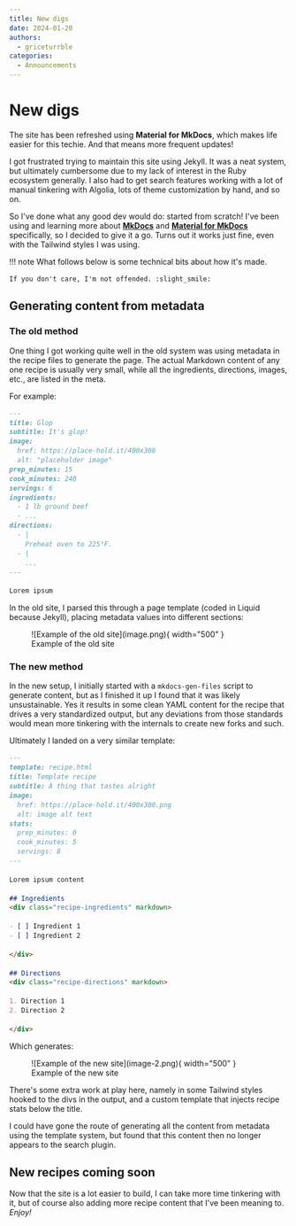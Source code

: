 ```yaml
---
title: New digs
date: 2024-01-20
authors:
  - griceturrble
categories:
  - Announcements
---
```


# New digs

The site has been refreshed using **Material for MkDocs**, which makes life easier for this techie. And that means more frequent updates!

<!-- more -->

I got frustrated trying to maintain this site using Jekyll. It was a neat system, but ultimately cumbersome due to my lack of interest in the Ruby ecosystem generally. I also had to get search features working with a lot of manual tinkering with Algolia, lots of theme customization by hand, and so on.

So I've done what any good dev would do: started from scratch! I've been using and learning more about [**MkDocs**](https://www.mkdocs.org/) and [**Material for MkDocs**](https://squidfunk.github.io/mkdocs-material/) specifically, so I decided to give it a go. Turns out it works just fine, even with the Tailwind styles I was using.

!!! note
    What follows below is some technical bits about how it's made.

    If you don't care, I'm not offended. :slight_smile:

## Generating content from metadata
### The old method

One thing I got working quite well in the old system was using metadata in the recipe files to generate the page. The actual Markdown content of any one recipe is usually very small, while all the ingredients, directions, images, etc., are listed in the meta.

For example:

```markdown title="Old template"
---
title: Glop
subtitle: It's glop!
image:
  href: https://place-hold.it/400x300
  alt: "placeholder image"
prep_minutes: 15
cook_minutes: 240
servings: 6
ingredients:
  - 1 lb ground beef
  - ...
directions:
  - |
    Preheat oven to 225°F.
  - |
    ...
---

Lorem ipsum
```

In the old site, I parsed this through a page template (coded in Liquid because Jekyll), placing metadata values into different sections:

<figure markdown>
  ![Example of the old site](image.png){ width="500" }
  <figcaption>Example of the old site</figcaption>
</figure>

### The new method
In the new setup, I initially started with a `mkdocs-gen-files` script to generate content, but as I finished it up I found that it was likely unsustainable. Yes it results in some clean YAML content for the recipe that drives a very standardized output, but any deviations from those standards would mean more tinkering with the internals to create new forks and such.

Ultimately I landed on a very similar template:

```markdown title="New template"
---
template: recipe.html
title: Template recipe
subtitle: A thing that tastes alright
image:
  href: https://place-hold.it/400x300.png
  alt: image alt text
stats:
  prep_minutes: 0
  cook_minutes: 5
  servings: 8
---

Lorem ipsum content

## Ingredients
<div class="recipe-ingredients" markdown>

- [ ] Ingredient 1
- [ ] Ingredient 2

</div>

## Directions
<div class="recipe-directions" markdown>

1. Direction 1
2. Direction 2

</div>
```

Which generates:

<figure markdown>
  ![Example of the new site](image-2.png){ width="500" }
  <figcaption>Example of the new site</figcaption>
</figure>

There's some extra work at play here, namely in some Tailwind styles hooked to the divs in the output, and a custom template that injects recipe stats below the title.

I could have gone the route of generating all the content from metadata using the template system, but found that this content then no longer appears to the search plugin.

## New recipes coming soon

Now that the site is a lot easier to build, I can take more time tinkering with it, but of course also adding more recipe content that I've been meaning to. *Enjoy!*
